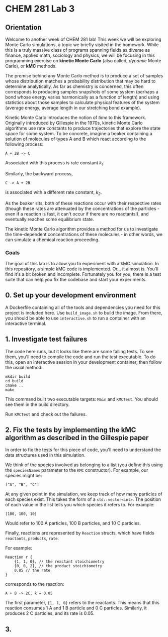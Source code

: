 # CHEM 281 Lab 3

## Orientation

Welcome to another week of CHEM 281 lab! This week we will be exploring Monte Carlo simulations, a topic we briefly visited in the homework. While this is a truly massive class of programs spanning fields as diverse as finance, applied math, sociology and physics, we will be focusing in this programming exercise on **kinetic Monte Carlo** (also called, _dynamic_ Monte Carlo), or **kMC** methods.

The premise behind any Monte Carlo method is to produce a set of samples whose distribution matches a probability distribution that may be hard to determine analytically. As far as chemistry is concerned, this often corresponds to producing samples snapshots of some system (perhaps a bond whose energy varies harmonically as a function of length) and using statistics about those samples to calculate physical features of the system (average energy, average length in our stretching bond example).

Kinetic Monte Carlo introduces the notion of _time_ to this framework. Originally introduced by Gillespie in the 1970s, kinetic Monte Carlo algorithms use rate constants to produce trajectories that explore the state space for some system. To be concrete, imagine a beaker containing a solution of molecules of types A and B which react according to the following process:

```
A + 2B -> C
```

Associated with this process is rate constant _k<sub>1</sub>_.

Similarly, the backward process,

```
C -> A + 2B
```

is associated with a different rate constant, _k<sub>2</sub>_.

As the beaker sits, both of these reactions occur with their respective rates (though these rates are attenuated by the concentrations of the particles - even if a reaction is fast, it can't occur if there are no reactants!), and eventually reaches some equilibrium state.

The kinetic Monte Carlo algorithm provides a method for us to investigate the time-dependent concentrations of these molecules - in other words, we can simulate a chemical reaction proceeding.

### Goals

The goal of this lab is to allow you to experiment with a kMC simulation. In this repository, a simple kMC code is implemented. Or... it almost is. You'll find it's a bit broken and incomplete. Fortunately you for you, there is a test suite that can help you fix the codebase and start your experiments.

## 0. Set up your development environment

A Dockerfile containing all of the tools and dependencies you need for this project is included here. Use `build_image.sh` to build the image. From there, you should be able to use `interactive.sh` to run a container with an interactive terminal.

## 1. Investigate test failures

The code here runs, but it looks like there are some failing tests. To see them, you'll need to compile the code and run the test executable. To do this, open an interactive session in your development container, then follow the usual method:

```
mkdir build
cd build
cmake ..
make
```

This command built two executable targets: `Main` and `KMCTest`. You should see them in the build directory.

Run `KMCTest` and check out the failures.

## 2. Fix the tests by implementing the kMC algorithm as described in the Gillespie paper

In order to fix the tests for this piece of code, you'll need to understand the data structures used in this simulation.

We think of the species involved as belonging to a list (you define this using the `speciesNames` parameter to the `KMC` constructor). For example, our species might be:

```
["A", "B", "C"]
```

At any given point in the simulation, we keep track of how many particles of each species exist. This takes the form of a `std::vector<int>`. The position of each value in the list tells you which species it refers to. For example:

```
[100, 100, 10]
```

Would refer to 100 A particles, 100 B particles, and 10 C particles.

Finally, reactions are represented by `Reaction` structs, which have fields `reactants`, `products`, `rate`.

For example:

```
Reaction r {
    {1, 1, 0}, // the reactant stoichiometry
    {0, 0, 2}, // the product stoichiometry
    0.05 // the rate
}
```

corresponds to the reaction:

```
A + B -> 2C, k = 0.05
```

The first parameter, `{1, 1, 0}` refers to the reactants. This means that this reaction consumes 1 A and 1 B particle and 0 C particles. Similarly, it produces 2 C particles, and its rate is 0.05.


## 3. 

